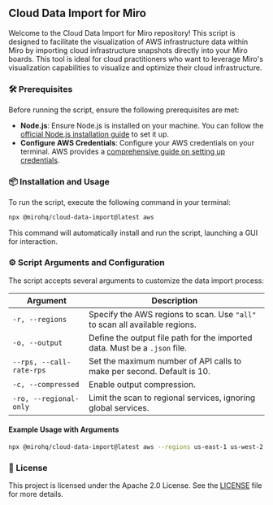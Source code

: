 ## Cloud Data Import for Miro

Welcome to the Cloud Data Import for Miro repository! This script is designed to facilitate the visualization of AWS infrastructure data within Miro by importing cloud infrastructure snapshots directly into your Miro boards. This tool is ideal for cloud practitioners who want to leverage Miro's visualization capabilities to visualize and optimize their cloud infrastructure.

### 🛠 Prerequisites

Before running the script, ensure the following prerequisites are met:

- **Node.js**: Ensure Node.js is installed on your machine. You can follow the [official Node.js installation guide](https://nodejs.org/en/download/) to set it up.
- **Configure AWS Credentials**: Configure your AWS credentials on your terminal. AWS provides a [comprehensive guide on setting up credentials](https://docs.aws.amazon.com/cli/latest/userguide/cli-configure-quickstart.html).

### 📦 Installation and Usage

To run the script, execute the following command in your terminal:

```sh
npx @mirohq/cloud-data-import@latest aws
```

This command will automatically install and run the script, launching a GUI for interaction.

### ⚙️ Script Arguments and Configuration

The script accepts several arguments to customize the data import process:

| Argument                 | Description                                                                 |
| ------------------------ | --------------------------------------------------------------------------- |
| `-r, --regions`          | Specify the AWS regions to scan. Use `"all"` to scan all available regions. |
| `-o, --output`           | Define the output file path for the imported data. Must be a `.json` file.  |
| `--rps, --call-rate-rps` | Set the maximum number of API calls to make per second. Default is 10.      |
| `-c, --compressed`       | Enable output compression.                                                  |
| `-ro, --regional-only`   | Limit the scan to regional services, ignoring global services.              |

#### Example Usage with Arguments

```sh
npx @mirohq/cloud-data-import@latest aws --regions us-east-1 us-west-2 --output ./data.json --call-rate-rps 5 --compressed
```

### 📜 License

This project is licensed under the Apache 2.0 License. See the [LICENSE](LICENSE) file for more details.
